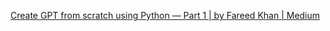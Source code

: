 [Create GPT from scratch using Python — Part 1 | by Fareed Khan | Medium](https://medium.com/@fareedkhandev/create-gpt-from-scratch-using-python-part-1-bd89ccf6206a)